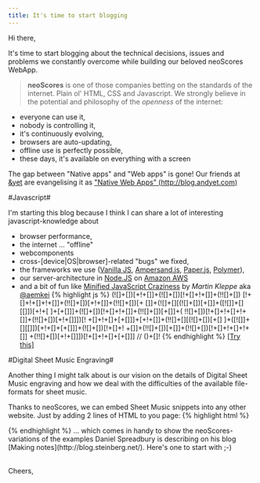 ```yaml
---
title: It's time to start blogging
---
```


Hi there,

It's time to start blogging about the technical decisions, issues and problems we constantly overcome while building our beloved neoScores WebApp.

> **neoScores** is one of those companies betting on the standards of the internet. Plain ol' HTML, CSS and Javascript. We strongly believe in the potential and philosophy of the *openness* of the internet:
 - everyone can use it,
 - nobody is controlling it,
 - it's continuously evolving,
 - browsers are auto-updating,
 - offline use is perfectly possible,
 - these days, it's available on everything with a screen

The gap between "Native apps" and "Web apps" is gone! Our friends at [&yet](https://andyet.com/) are evangelising it as ["Native Web Apps" (http://blog.andyet.com)](http://blog.andyet.com/2015/01/22/native-web-apps#native-web-apps)
<!-- more -->
#Javascript#

I'm starting this blog because I think I can share a lot of interesting javascript-knowledge about
 - browser performance,
 - the internet ... "offline"
 - webcomponents
 - cross-[device|OS|browser]-related "bugs" we fixed,
 - the frameworks we use ([Vanilla JS](http://vanilla-js.com/), [Ampersand.js](http://ampersandjs.com/), [Paper.js](http://paperjs.org/), [Polymer](https://www.polymer-project.org)),
 - our server-architecture in [Node.JS](https://nodejs.org/) on [Amazon AWS](http://aws.amazon.com/)
 - and a bit of fun like [Minified JavaScript Craziness](http://aem1k.com) by *Martin Kleppe* aka [@aemkei](http://twitter.com/aemkei)
  {% highlight js %}
  (![]+[])[+!+[]]+(![]+[])[!+[]+!+[]]+(!![]+[])
  [!+[]+!+[]+!+[]]+(!![]+[])[+!+[]]+(!![]+[])[+
  []]+(![]+[][(![]+[])[+[]]+([![]]+[][[]])[+!+[
  ]+[+[]]]+(![]+[])[!+[]+!+[]]+(!![]+[])[+[]]+(
  !![]+[])[!+[]+!+[]+!+[]]+(!![]+[])[+!+[]]])[!
  +[]+!+[]+[+[]]]+[+!+[]]+(!![]+[][(![]+[])[+[]
  ]+([![]]+[][[]])[+!+[]+[+[]]]+(![]+[])[!+[]+!
  +[]]+(!![]+[])[+[]]+(!![]+[])[!+[]+!+[]+!+[]]
  +(!![]+[])[+!+[]]])[!+[]+!+[]+[+[]]] // ()+[]!
  {% endhighlight %}
  <a href="javascript:eval((![]+[])[+!+[]]+(![]+[])[!+[]+!+[]]+(!![]+[])[!+[]+!+[]+!+[]]+(!![]+[])[+!+[]]+(!![]+[])[+[]]+(![]+[][(![]+[])[+[]]+([![]]+[][[]])[+!+[]+[+[]]]+(![]+[])[!+[]+!+[]]+(!![]+[])[+[]]+(!![]+[])[!+[]+!+[]+!+[]]+(!![]+[])[+!+[]]])[!+[]+!+[]+[+[]]]+[+!+[]]+(!![]+[][(![]+[])[+[]]+([![]]+[][[]])[+!+[]+[+[]]]+(![]+[])[!+[]+!+[]]+(!![]+[])[+[]]+(!![]+[])[!+[]+!+[]+!+[]]+(!![]+[])[+!+[]]])[!+[]+!+[]+[+[]]])">[Try this]</a>

#Digital Sheet Music Engraving#

Another thing I might talk about is our vision on the details of Digital Sheet Music engraving and how we deal with the difficulties of the available file-formats for sheet music.

Thanks to neoScores, we can embed Sheet Music snippets into any other website. Just by adding 2 lines of HTML to you page:
{% highlight html %}
<div data-src="2e2dea609a638e7a23689945db263ed9" class="neoscores-engraver"></div>
<script type="text/javascript" src="https://app.neoscores.com/api/1/plugin/neoscores.js"></script>
{% endhighlight %}
... which comes in handy to show the neoScores-variations of the examples Daniel Spreadbury is describing on his blog [Making notes](http://blog.steinberg.net/). Here's one to start with ;-)
<div data-src="2e2dea609a638e7a23689945db263ed9" class="neoscores-engraver" width="100%" height="320px" data-scale="1.2"></div></p>
<script>
  (function(i,s,o,g,r,a,m){i['neoScoresPluginObject']=r;i[r]=i[r]||function(){
  (i[r].q=i[r].q||[]).push(arguments)},i[r].l=1*new Date();a=s.createElement(o),
  m=s.getElementsByTagName(o)[0];a.async=1;a.src=g;m.parentNode.insertBefore(a,m)
  })(window,document,'script','https://app.neoscores.com/js/neoscores.plugin.js','nsPlugin');
  nsPlugin.token='bhamblok';  // Replace 'xxx' with the token we have provided you.
</script>

<br />
Cheers,
